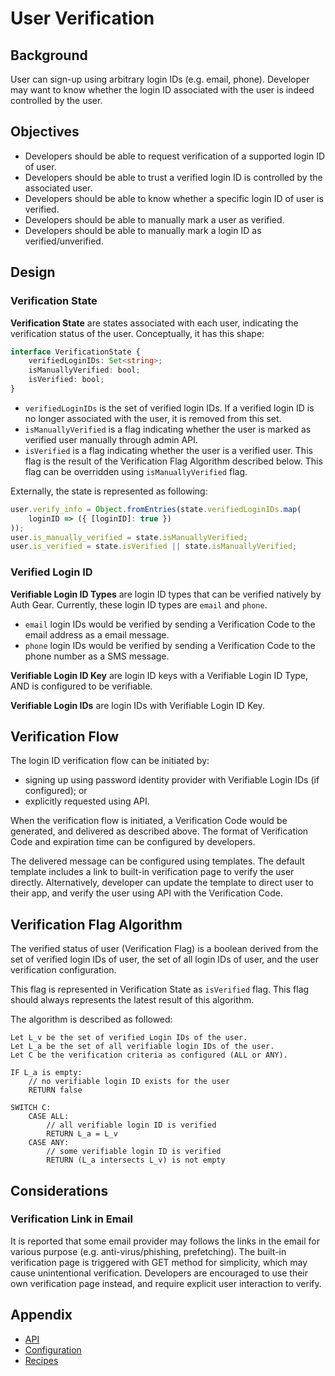 # User Verification

## Background

User can sign-up using arbitrary login IDs (e.g. email, phone). Developer may
want to know whether the login ID associated with the user is indeed controlled
by the user.

## Objectives

- Developers should be able to request verification of a supported login ID of
  user.
- Developers should be able to trust a verified login ID is controlled by
  the associated user.
- Developers should be able to know whether a specific login ID of user is
  verified.
- Developers should be able to manually mark a user as verified.
- Developers should be able to manually mark a login ID as verified/unverified.

## Design

### Verification State

**Verification State** are states associated with each user, indicating the
verification status of the user. Conceptually, it has this shape:
```typescript
interface VerificationState {
    verifiedLoginIDs: Set<string>;
    isManuallyVerified: bool;
    isVerified: bool;
}
```

- `verifiedLoginIDs` is the set of verified login IDs. If a verified login ID
  is no longer associated with the user, it is removed from this set.
- `isManuallyVerified` is a flag indicating whether the user is marked as
  verified user manually through admin API.
- `isVerified` is a flag indicating whether the user is a verified user. This
  flag is the result of the Verification Flag Algorithm described below.
  This flag can be overridden using `isManuallyVerified` flag.

Externally, the state is represented as following:
```typescript
user.verify_info = Object.fromEntries(state.verifiedLoginIDs.map(
    loginID => ({ [loginID]: true })
));
user.is_manually_verified = state.isManuallyVerified;
user.is_verified = state.isVerified || state.isManuallyVerified;
```

### Verified Login ID

**Verifiable Login ID Types** are login ID types that can be verified natively
by Auth Gear. Currently, these login ID types are `email` and `phone`.
- `email` login IDs would be verified by sending a Verification Code to the
  email address as a email message.
- `phone` login IDs would be verified by sending a Verification Code to the
  phone number as a SMS message.

**Verifiable Login ID Key** are login ID keys with a Verifiable Login ID Type,
AND is configured to be verifiable.

**Verifiable Login IDs** are login IDs with Verifiable Login ID Key.

## Verification Flow

The login ID verification flow can be initiated by:
- signing up using password identity provider with Verifiable Login IDs (if configured); or
- explicitly requested using API.

When the verification flow is initiated, a Verification Code would be generated,
and delivered as described above. The format of Verification Code and expiration
time can be configured by developers.

The delivered message can be configured using templates. The default template
includes a link to built-in verification page to verify the user directly.
Alternatively, developer can update the template to direct user to their app,
and verify the user using API with the Verification Code.

## Verification Flag Algorithm

The verified status of user (Verification Flag) is a boolean derived from the
set of verified login IDs of user, the set of all login IDs of user, and the
user verification configuration.

This flag is represented in Verification State as `isVerified` flag. This flag
should always represents the latest result of this algorithm.

The algorithm is described as followed:
```
Let L_v be the set of verified Login IDs of the user.
Let L_a be the set of all verifiable login IDs of the user.
Let C be the verification criteria as configured (ALL or ANY).

IF L_a is empty:
    // no verifiable login ID exists for the user
    RETURN false 

SWITCH C:
    CASE ALL:
        // all verifiable login ID is verified
        RETURN L_a = L_v 
    CASE ANY:
        // some verifiable login ID is verified
        RETURN (L_a intersects L_v) is not empty
```

## Considerations

### Verification Link in Email

It is reported that some email provider may follows the links in the email for
various purpose (e.g. anti-virus/phishing, prefetching). The built-in
verification page is triggered with GET method for simplicity, which may cause
unintentional verification. Developers are encouraged to use their own
verification page instead, and require explicit user interaction to verify.

## Appendix

- [API](./api.md)
- [Configuration](./config.md)
- [Recipes](./recipes.md)
